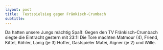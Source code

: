 ```yaml
---
layout: post
title:  Testspielsieg gegen Fränkisch-Crumbach
subtitle:  
---
```


Da hatten unsere Jungs mächtig Spaß: Gegen den TV Fränkisch-Crumbach siegte die Eintracht gestern mit 23:1! Die Tore machten Matmour (4), Friend, Kittel, Köhler, Lanig (je 3) Hoffer, Gastspieler Matei, Aigner (je 2) und Wille.


